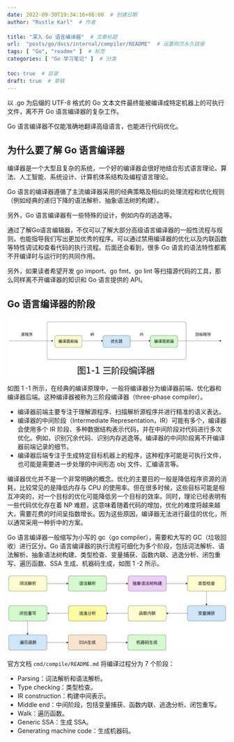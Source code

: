 ```yaml
---
date: 2022-09-30T19:34:16+08:00  # 创建日期
author: "Rustle Karl"  # 作者

title: "深入 Go 语言编译器"  # 文章标题
url:  "posts/go/docs/internal/compiler/README"  # 设置网页永久链接
tags: [ "Go", "readme" ]  # 标签
categories: [ "Go 学习笔记" ]  # 分类

toc: true  # 目录
draft: true  # 草稿
---
```


以 .go 为后缀的 UTF-8 格式的 Go 文本文件最终能被编译成特定机器上的可执行文件，离不开 Go 语言编译器的复杂工作。

Go 语言编译器不仅能准确地翻译高级语言，也能进行代码优化。

## 为什么要了解 Go 语言编译器

编译器是一个大型且复杂的系统，一个好的编译器会很好地结合形式语言理论、算法、人工智能、系统设计、计算机体系结构及编程语言理论。

Go 语言的编译器遵循了主流编译器采用的经典策略及相似的处理流程和优化规则（例如经典的递归下降的语法解析、抽象语法树的构建）。

另外，Go 语言编译器有一些特殊的设计，例如内存的逃逸等。

通过了解Go语言编辑器，不仅可以了解大部分高级语言编译器的一般性流程与规则，也能指导我们写出更加优秀的程序。可以通过禁用编译器的优化以及内联函数等特性调试和查看代码的执行流程。后面还会看到，很多 Go 语言的语法特性都离不开编译时与运行时的共同作用。

另外，如果读者希望开发 go import、go fmt、go lint 等扫描源代码的工具，那么同样离不开编译器的知识和 Go 语言提供的 API。

## Go 语言编译器的阶段

![](../../../assets/images/docs/internal/compiler/README/图1-1%20三阶段编译器.png)

如图 1 -1 所示，在经典的编译原理中，一般将编译器分为编译器前端、优化器和编译器后端。这种编译器被称为三阶段编译器（three-phase compiler）。

- 编译器前端主要专注于理解源程序、扫描解析源程序并进行精准的语义表达。
- 编译器的中间阶段（Intermediate Representation，IR）可能有多个，编译器会使用多个 IR 阶段、多种数据结构表示代码，并在中间阶段对代码进行多次优化。例如，识别冗余代码、识别内存逃逸等。编译器的中间阶段离不开编译器前端记录的细节。
- 编译器后端专注于生成特定目标机器上的程序，这种程序可能是可执行文件，也可能是需要进一步处理的中间形态 obj 文件、汇编语言等。

编译器优化并不是一个非常明确的概念。优化的主要目的一般是降低程序资源的消耗，比较常见的是降低内存与 CPU 的使用率。但在很多时候，这些目标可能是相互冲突的，对一个目标的优化可能降低另一个目标的效率。同时，理论已经表明有一些代码优化存在着 NP 难题，这意味着随着代码的增加，优化的难度将越来越大，需要花费的时间呈指数增长。因为这些原因，编译器无法进行最佳的优化，所以通常采用一种折中的方案。

Go 语言编译器一般缩写为小写的 gc（go compiler），需要和大写的 GC（垃圾回收）进行区分。Go 语言编译器的执行流程可细化为多个阶段，包括词法解析、语法解析、抽象语法树构建、类型检查、变量捕获、函数内联、逃逸分析、闭包重写、遍历函数、SSA 生成、机器码生成，如图 1 -2 所示。

![](../../../assets/images/docs/internal/compiler/README/图1-2%20Go语言编译器执行流程.png)

官方文档 `cmd/compile/README.md` 将编译过程分为 7 个阶段：

- Parsing：词法解析和语法解析。
- Type checking：类型检查。
- IR construction：构建中间表示。
- Middle end：中间阶段，包括变量捕获、函数内联、逃逸分析、闭包重写。
- Walk：遍历函数。
- Generic SSA：生成 SSA。
- Generating machine code：生成机器码。

```go

```
